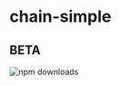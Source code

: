 # chain-simple

## BETA

![npm downloads](https://img.shields.io/npm/dm/chain-simple.svg?style=flat-square)
